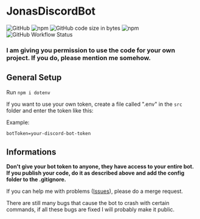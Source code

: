 # JonasDiscordBot

<img alt="GitHub" src="https://img.shields.io/github/license/jonasrdl/JonasDiscordBot"> <img alt="npm" src="https://img.shields.io/npm/v/jonasdiscordbot"> <img alt="GitHub code size in bytes" src="https://img.shields.io/github/languages/code-size/jonasrdl/JonasDiscordBot"> <img alt="npm" src="https://img.shields.io/npm/dt/jonasdiscordbot"><img alt="GitHub Workflow Status" src="https://img.shields.io/github/workflow/status/jonasrdl/JonasDiscordBot/Deploymeny%20(dev)">

### I am giving you permission to use the code for your own project. If you do, please mention me somehow.

## General Setup

Run `npm i dotenv`

If you want to use your own token, create a file called ".env" in the `src` folder and enter the token like this:   

Example:   
   
`botToken=your-discord-bot-token`

## Informations

<b>Don't give your bot token to anyone, they have access to your entire bot. If you publish your code, do it as described above and add the config folder to the .gitignore.</b> 

If you can help me with problems ([Issues](https://github.com/jonasrdl/JonasDiscordBot/issues)), please do a merge request.

There are still many bugs that cause the bot to crash with certain commands, if all these bugs are fixed I will probably make it public.
